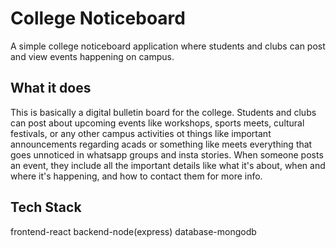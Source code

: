 # College Noticeboard

A simple college noticeboard application where students and clubs can post and view events happening on campus.

## What it does

This is basically a digital bulletin board for the college. Students and clubs can post about upcoming events like workshops, sports meets, cultural festivals, or any other campus activities ot things like important announcements regarding acads or something like meets everything that goes unnoticed in whatsapp groups and insta stories. When someone posts an event, they include all the important details like what it's about, when and where it's happening, and how to contact them for more info.

## Tech Stack

frontend-react
backend-node(express)
database-mongodb
